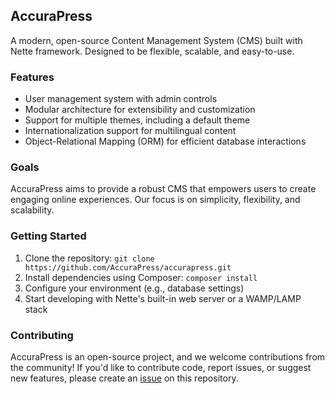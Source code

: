 AccuraPress
-----------

A modern, open-source Content Management System (CMS) built with Nette framework. Designed to be flexible, scalable, and easy-to-use.

### Features

* User management system with admin controls
* Modular architecture for extensibility and customization
* Support for multiple themes, including a default theme
* Internationalization support for multilingual content
* Object-Relational Mapping (ORM) for efficient database interactions

### Goals

AccuraPress aims to provide a robust CMS that empowers users to create engaging online experiences. Our focus is on simplicity, flexibility, and scalability.

### Getting Started

1. Clone the repository: `git clone https://github.com/AccuraPress/accurapress.git`
2. Install dependencies using Composer: `composer install`
3. Configure your environment (e.g., database settings)
4. Start developing with Nette's built-in web server or a WAMP/LAMP stack

### Contributing

AccuraPress is an open-source project, and we welcome contributions from the community! If you'd like to contribute code, report issues, or suggest new features, please create an [issue](../../issues) on this repository.

